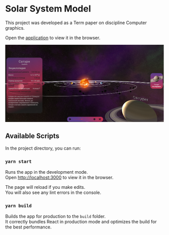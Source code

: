 # Solar System Model

This project was developed as a Term paper on discipline Computer graphics.

Open the [application](https://solar-system-tusur.web.app/) to view it in the browser.

![Solar System](https://github.com/Tihi777/solar-system-react/raw/develop/src/static/images/Preview.png)

## Available Scripts

In the project directory, you can run:

### `yarn start`

Runs the app in the development mode.\
Open [http://localhost:3000](http://localhost:3000) to view it in the browser.

The page will reload if you make edits.\
You will also see any lint errors in the console.

### `yarn build`

Builds the app for production to the `build` folder.\
It correctly bundles React in production mode and optimizes the build for the best performance.
